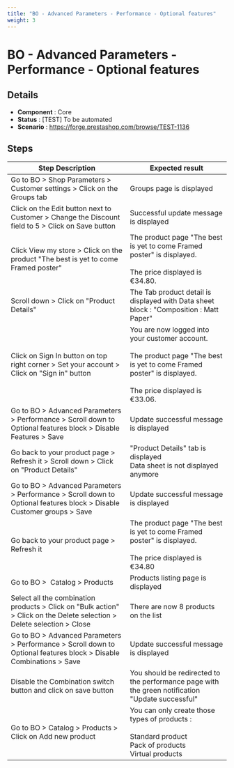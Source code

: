 ```yaml
---
title: "BO - Advanced Parameters - Performance - Optional features"
weight: 3
---
```


# BO - Advanced Parameters - Performance - Optional features
## Details
* **Component** : Core
* **Status** : [TEST] To be automated
* **Scenario** : https://forge.prestashop.com/browse/TEST-1136

## Steps
| Step Description | Expected result |
| ----- | ----- |
| Go to BO > Shop Parameters > Customer settings > Click on the Groups tab | Groups page is displayed |
| Click on the Edit button next to Customer > Change the Discount field to 5 > Click on Save button | Successful update message is displayed |
| Click View my store > Click on the product "The best is yet to come Framed poster" | The product page "The best is yet to come Framed poster" is displayed.<br><br>The price displayed is €34.80. |
| Scroll down > Click on "Product Details" | The Tab product detail is displayed with Data sheet block : "Composition : Matt Paper" |
| Click on Sign In button on top right corner > Set your account > Click on "Sign in" button | You are now logged into your customer account.<br><br>The product page "The best is yet to come Framed poster" is displayed.<br><br>The price displayed is €33.06. |
| Go to BO > Advanced Parameters > Performance > Scroll down to Optional features block > Disable Features > Save | Update successful message is displayed |
| Go back to your product page > Refresh it > Scroll down > Click on "Product Details" | "Product Details" tab is displayed<br>Data sheet is not displayed anymore |
| Go to BO > Advanced Parameters > Performance > Scroll down to Optional features block > Disable Customer groups > Save | Update successful message is displayed |
| Go back to your product page > Refresh it | The product page "The best is yet to come Framed poster" is displayed.<br><br>The price displayed is €34.80 |
| Go to BO >  Catalog > Products | Products listing page is displayed |
| Select all the combination products > Click on "Bulk action" > Click on the Delete selection > Delete selection > Close | There are now 8 products on the list |
| Go to BO > Advanced Parameters > Performance > Scroll down to Optional features block > Disable Combinations > Save | Update successful message is displayed |
| Disable the Combination switch button and click on save button | You should be redirected to the performance page with the green notification "Update successful" |
| Go to BO > Catalog > Products > Click on Add new product | You can only create those types of products :<br><br>Standard product <br>Pack of products <br>Virtual products |
